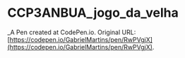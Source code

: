 # CCP3ANBUA_jogo_da_velha
 _A Pen created at CodePen.io. Original URL: [https://codepen.io/GabrielMartins/pen/RwPVgjX](https://codepen.io/GabrielMartins/pen/RwPVgjX).

 